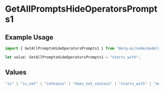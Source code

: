# GetAllPromptsHideOperatorsPrompts1

## Example Usage

```typescript
import { GetAllPromptsHideOperatorsPrompts1 } from "@orq-ai/node/models/operations";

let value: GetAllPromptsHideOperatorsPrompts1 = "starts_with";
```

## Values

```typescript
"is" | "is_not" | "contains" | "does_not_contain" | "starts_with" | "ends_with" | "is_empty" | "is_not_empty"
```